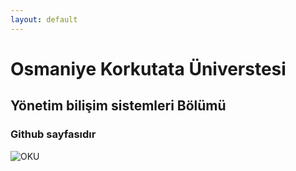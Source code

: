 ```yaml
---
layout: default
---
```


# Osmaniye Korkutata Üniverstesi

## Yönetim bilişim sistemleri Bölümü

### Github sayfasıdır


![OKU](https://www.osmaniye.edu.tr/Resource/Images/osmaniye-korkut-ata-universitesi.png)
